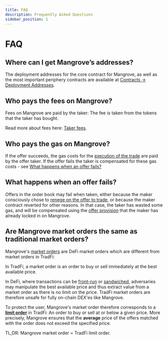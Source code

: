 ```yaml
---
title: FAQ
description: Frequently Asked Questions
sidebar_position: 1
---
```


# FAQ

## Where can I get Mangrove’s addresses?

The deployment addresses for the core contract for Mangrove, as well as the most important periphery contracts are available at [Contracts → Deployment Addresses](../contracts/technical-references/contract-addresses.md).

## Who pays the fees on Mangrove?
Fees on Mangrove are paid by the taker: The fee is taken from the tokens that the taker has bought.

Read more about fees here: [Taker fees](/docs/contracts/technical-references/governance-parameters/local-variables#taker-fees).

## Who pays the gas on Mangrove?

If the offer succeeds, the gas costs for the [execution of the trade](../contracts/technical-references/taking-and-making-offers/reactive-offer/executing-offers.md) are paid by the offer taker. If the offer fails the taker is compensated for these gas costs - see [What happens when an offer fails?](#what-happens-when-an-offer-fails)

## What happens when an offer fails?

Offers in the order book may fail when taken, either because the maker consciously chose to [renege on the offer to trade](../contracts/explanations/taker-compensation.md), or because the maker contract reverted for other reasons. In that case, the taker has wasted some gas, and will be compensated using the [offer provision](../contracts/technical-references/taking-and-making-offers/reactive-offer/offer-provision.md) that the maker has already locked in on Mangrove.

## Are Mangrove market orders the same as traditional market orders?

Mangrove's [market orders](../contracts/technical-references/taking-and-making-offers/taker-order/README.md) are DeFi market orders which are different from market orders in TradFi:

In TradFi, a market order is an order to buy or sell immediately at the best available price.

In DeFi, where transactions can be [front-run](https://www.investopedia.com/terms/f/frontrunning.asp) or [sandwiched](https://coinmarketcap.com/alexandria/article/what-are-sandwich-attacks-in-defi-and-how-can-you-avoid-them), adversaries may manipulate the best available price and thus extract value from a market order as there is no limit on the price. TradFi market orders are therefore unsafe for fully on-chain DEX'es like Mangrove.

To protect the user, Mangrove's market order therefore corresponds to a [**limit order**](https://www.investopedia.com/terms/l/limitorder.asp) in TradFi: An order to buy or sell at or below a given price.
More precisely, Mangrove ensures that the **average** price of the offers matched with the order does not exceed the specified price.

TL;DR: Mangrove market order = TradFi limit order.
